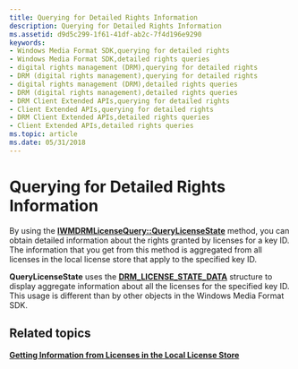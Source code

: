 ```yaml
---
title: Querying for Detailed Rights Information
description: Querying for Detailed Rights Information
ms.assetid: d9d5c299-1f61-41df-ab2c-7f4d196e9290
keywords:
- Windows Media Format SDK,querying for detailed rights
- Windows Media Format SDK,detailed rights queries
- digital rights management (DRM),querying for detailed rights
- DRM (digital rights management),querying for detailed rights
- digital rights management (DRM),detailed rights queries
- DRM (digital rights management),detailed rights queries
- DRM Client Extended APIs,querying for detailed rights
- Client Extended APIs,querying for detailed rights
- DRM Client Extended APIs,detailed rights queries
- Client Extended APIs,detailed rights queries
ms.topic: article
ms.date: 05/31/2018
---
```


# Querying for Detailed Rights Information

By using the [**IWMDRMLicenseQuery::QueryLicenseState**](iwmdrmlicensequery-querylicensestate.md) method, you can obtain detailed information about the rights granted by licenses for a key ID. The information that you get from this method is aggregated from all licenses in the local license store that apply to the specified key ID.

**QueryLicenseState** uses the [**DRM\_LICENSE\_STATE\_DATA**](drmdrm-license-state-data.md) structure to display aggregate information about all the licenses for the specified key ID. This usage is different than by other objects in the Windows Media Format SDK.

## Related topics

<dl> <dt>

[**Getting Information from Licenses in the Local License Store**](getting-information-from-licenses-in-the-local-license-store.md)
</dt> </dl>

 

 





